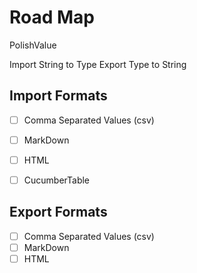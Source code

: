 # Road Map


PolishValue

Import String to Type
Export Type to String


## Import Formats

- [ ] Comma Separated Values (csv)
- [ ] MarkDown
- [ ] HTML
- [ ] CucumberTable


## Export Formats

- [ ] Comma Separated Values (csv)
- [ ] MarkDown
- [ ] HTML
